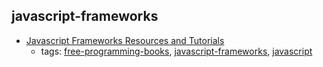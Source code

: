 javascript-frameworks 
---
* [Javascript Frameworks Resources and Tutorials](/javascript-frameworks-resources.md)
    * tags: [free-programming-books](../tags/free-programming-books.md), [javascript-frameworks](../tags/javascript-frameworks.md), [javascript](../tags/javascript.md)
